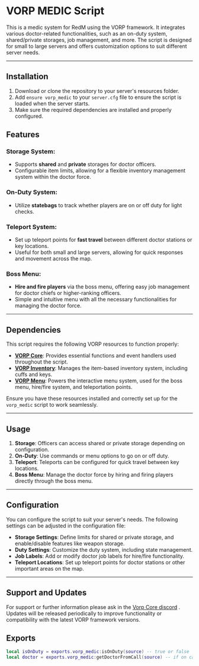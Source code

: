 # **VORP MEDIC Script**

This is a medic system for RedM using the VORP framework. It integrates various doctor-related functionalities, such as an on-duty system, shared/private storages, job management, and more. The script is designed for small to large servers and offers customization options to suit different server needs.

---

## **Installation**

1. Download or clone the repository to your server's resources folder.
2. Add `ensure vorp_medic` to your `server.cfg` file to ensure the script is loaded when the server starts.
3. Make sure the required dependencies are installed and properly configured.

## **Features**

### **Storage System**:
- Supports **shared** and **private** storages for doctor officers.
- Configurable item limits, allowing for a flexible inventory management system within the doctor force.

### **On-Duty System**:
- Utilize **statebags** to track whether players are on or off duty for light checks.

### **Teleport System**:
- Set up teleport points for **fast travel** between different doctor stations or key locations.
- Useful for both small and large servers, allowing for quick responses and movement across the map.

### **Boss Menu**:
- **Hire and fire players** via the boss menu, offering easy job management for doctor chiefs or higher-ranking officers.
- Simple and intuitive menu with all the necessary functionalities for managing the doctor force.

---

## **Dependencies**

This script requires the following VORP resources to function properly:

- **[VORP Core](https://github.com/VORPCORE/vorp_core-lua)**: Provides essential functions and event handlers used throughout the script.
- **[VORP Inventory](https://github.com/VORPCORE/vorp_inventory-lua)**: Manages the item-based inventory system, including cuffs and keys.
- **[VORP Menu](https://github.com/VORPCore/vorp_menu)**: Powers the interactive menu system, used for the boss menu, hire/fire system, and teleportation points.

Ensure you have these resources installed and correctly set up for the `vorp_medic` script to work seamlessly.

---

## **Usage**

1. **Storage**: Officers can access shared or private storage depending on configuration.
2. **On-Duty**: Use commands or menu options to go on or off duty.
3. **Teleport**: Teleports can be configured for quick travel between key locations.
4. **Boss Menu**: Manage the doctor force by hiring and firing players directly through the boss menu.

---

## **Configuration**

You can configure the script to suit your server's needs. The following settings can be adjusted in the configuration file:

- **Storage Settings**: Define limits for shared or private storage, and enable/disable features like weapon storage.
- **Duty Settings**: Customize the duty system, including state management.
- **Job Labels**: Add or modify doctor job labels for hire/fire functionality.
- **Teleport Locations**: Set up teleport points for doctor stations or other important areas on the map.

---

## **Support and Updates**

For support or further information please ask in the [Vorp Core discord](https://discord.gg/JjNYMnDKMf)
. Updates will be released periodically to improve functionality or compatibility with the latest VORP framework versions.


## **Exports**

```lua
local isOnDuty = exports.vorp_medic:isOnDuty(source) -- true or false
local doctor = exports.vorp_medic:getDoctorFromCall(source) -- if on call will return its source id
```